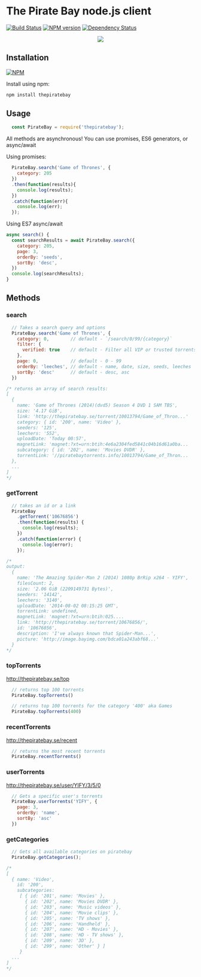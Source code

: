 The Pirate Bay node.js client
=============================
[![Build Status](https://travis-ci.org/t3chnoboy/thepiratebay.svg?branch=master)](https://travis-ci.org/t3chnoboy/thepiratebay)
[![NPM version](https://badge.fury.io/js/thepiratebay.svg)](http://badge.fury.io/js/thepiratebay)
[![Dependency Status](https://gemnasium.com/t3chnoboy/thepiratebay.svg)](https://gemnasium.com/t3chnoboy/thepiratebay)

<p align="center">
  <img src="https://i.imgur.com/xP3s8Xum.png"/>
</p>

## Installation
[![NPM](https://nodei.co/npm/thepiratebay.png?downloads=true)](https://nodei.co/npm/thepiratebay/)

Install using npm:
```sh
npm install thepiratebay
```

## Usage

```javascript
  const PirateBay = require('thepiratebay');
```
All methods are asynchronous!
You can use promises, ES6 generators, or async/await

Using promises:
```javascript
  PirateBay.search('Game of Thrones', {
  	category: 205
  })
  .then(function(results){
  	console.log(results);
  })
  .catch(function(err){
  	console.log(err);
  });
```

Using ES7 async/await
```javascript
async search() {
  const searchResults = await PirateBay.search({
    category: 205,
    page: 3,
    orderBy: 'seeds',
    sortBy: 'desc',
  })
  console.log(searchResults);
}
```

## Methods

### search
```javascript
  // Takes a search query and options
  PirateBay.search('Game of Thrones', {
    category: 0,        // default - `/search/0/99/{category}`
    filter: {
      verified: true    // default - Filter all VIP or trusted torrents
    },
    page: 0,            // default - 0 - 99
    orderBy: 'leeches', // default - name, date, size, seeds, leeches
    sortBy: 'desc'      // default - desc, asc
  })

/* returns an array of search results:
[
  {
    name: 'Game of Thrones (2014)(dvd5) Season 4 DVD 1 SAM TBS',
    size: '4.17 GiB',
    link: 'http://thepiratebay.se/torrent/10013794/Game_of_Thron...'
    category: { id: '200', name: 'Video' },
    seeders: '125',
    leechers: '552',
    uploadDate: 'Today 00:57',
    magnetLink: 'magnet:?xt=urn:btih:4e6a2304fed5841c04b16d61a0ba...
    subcategory: { id: '202', name: 'Movies DVDR' },
    torrentLink: '//piratebaytorrents.info/10013794/Game_of_Thron...
  },
  ...
]
*/
```

### getTorrent
```javascript
  // takes an id or a link
  PirateBay
    .getTorrent('10676856')
    .then(function(results) {
      console.log(results);
    })
    .catch(function(error) {
      console.log(error);
    });

/*
output:
  {
    name: 'The Amazing Spider-Man 2 (2014) 1080p BrRip x264 - YIFY',
    filesCount: 2,
    size: '2.06 GiB (2209149731 Bytes)',
    seeders: '14142',
    leechers: '3140',
    uploadDate: '2014-08-02 08:15:25 GMT',
    torrentLink: undefined,
    magnetLink: 'magnet:?xt=urn:btih:025....
    link: 'http://thepiratebay.se/torrent/10676856/',
    id: '10676856',
    description: 'I've always known that Spider-Man...',
    picture: 'http://image.bayimg.com/bdca01a243abf68...'
  }
*/
```

### topTorrents
http://thepiratebay.se/top
```javascript
  // returns top 100 torrents
  PirateBay.topTorrents()

  // returns top 100 torrents for the category '400' aka Games
  PirateBay.topTorrents(400)
```

### recentTorrents
http://thepiratebay.se/recent
```javascript
  // returns the most recent torrents
  PirateBay.recentTorrents()
```

### userTorrents
http://thepiratebay.se/user/YIFY/3/5/0
```javascript
  // Gets a specific user's torrents
  PirateBay.userTorrents('YIFY', {
    page: 3,
    orderBy: 'name',
    sortBy: 'asc'
  })
```

### getCategories
```javascript
  // Gets all available categories on piratebay
  PirateBay.getCategories();

/*
[
  { name: 'Video',
    id: '200',
    subcategories:
     [ { id: '201', name: 'Movies' },
       { id: '202', name: 'Movies DVDR' },
       { id: '203', name: 'Music videos' },
       { id: '204', name: 'Movie clips' },
       { id: '205', name: 'TV shows' },
       { id: '206', name: 'Handheld' },
       { id: '207', name: 'HD - Movies' },
       { id: '208', name: 'HD - TV shows' },
       { id: '209', name: '3D' },
       { id: '299', name: 'Other' } ]
     }
  ...
]
*/
```
